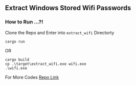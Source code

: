 ## Extract Windows Stored Wifi Passwords 

### How to Run ...?!

Clone the Repo and Enter into `extract_wifi` Directorty 

```
cargo run 
```

OR

```
cargo build
cp .\target\extract_wifi.exe wifi.exe
.\wifi.exe
```

For More Codes <a href="https://github.com/Whitecat18/Rust-for-Malware-Development.git" > Repo Link</a>
